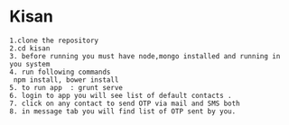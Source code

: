 # Kisan 

    1.clone the repository
    2.cd kisan
    3. before running you must have node,mongo installed and running in you system
    4. run following commands
     npm install, bower install
    5. to run app  : grunt serve
    6. login to app you will see list of default contacts .
    7. click on any contact to send OTP via mail and SMS both
    8. in message tab you will find list of OTP sent by you.
